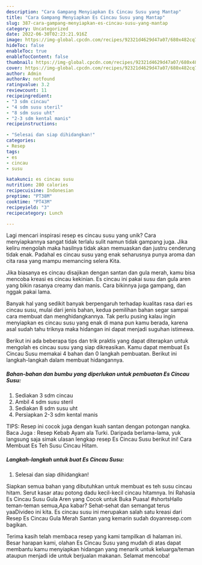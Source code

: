 ```yaml
---
description: "Cara Gampang Menyiapkan Es Cincau Susu yang Mantap"
title: "Cara Gampang Menyiapkan Es Cincau Susu yang Mantap"
slug: 387-cara-gampang-menyiapkan-es-cincau-susu-yang-mantap
category: Uncategorized
date: 2022-06-30T02:23:21.916Z
image: https://img-global.cpcdn.com/recipes/92321d4629d47a07/680x482cq70/es-cincau-susu-foto-resep-utama.jpg
hideToc: false
enableToc: true
enableTocContent: false
thumbnail: https://img-global.cpcdn.com/recipes/92321d4629d47a07/680x482cq70/es-cincau-susu-foto-resep-utama.jpg
cover: https://img-global.cpcdn.com/recipes/92321d4629d47a07/680x482cq70/es-cincau-susu-foto-resep-utama.jpg
author: Admin
authorAv: notfound
ratingvalue: 3.2
reviewcount: 11
recipeingredient:
- "3 sdm cincau"
- "4 sdm susu steril"
- "8 sdm susu uht"
- "2-3 sdm kental manis"
recipeinstructions:

- "Selesai dan siap dihidangkan!"
categories:
- Resep
tags:
- es
- cincau
- susu

katakunci: es cincau susu 
nutrition: 280 calories
recipecuisine: Indonesian
preptime: "PT38M"
cooktime: "PT43M"
recipeyield: "3"
recipecategory: Lunch

---
```





Lagi mencari inspirasi resep es cincau susu yang unik? Cara menyiapkannya sangat tidak terlalu sulit namun tidak gampang juga. Jika keliru mengolah maka hasilnya tidak akan memuaskan dan justru cenderung tidak enak. Padahal es cincau susu yang enak seharusnya punya aroma dan cita rasa yang mampu memancing selera Kita.





Jika biasanya es cincau disajikan dengan santan dan gula merah, kamu bisa mencoba kreasi es cincau kekinian. Es cincau ini pakai susu dan gula aren yang bikin rasanya creamy dan manis. Cara bikinnya juga gampang, dan nggak pakai lama.

Banyak hal yang sedikit banyak berpengaruh terhadap kualitas rasa dari es cincau susu, mulai dari jenis bahan, kedua pemilihan bahan segar sampai cara membuat dan menghidangkannya. Tak perlu pusing kalau ingin menyiapkan es cincau susu yang enak di mana pun kamu berada, karena asal sudah tahu triknya maka hidangan ini dapat menjadi suguhan istimewa.






Berikut ini ada beberapa tips dan trik praktis yang dapat diterapkan untuk mengolah es cincau susu yang siap dikreasikan. Kamu dapat membuat Es Cincau Susu memakai 4 bahan dan 0 langkah pembuatan. Berikut ini langkah-langkah dalam membuat hidangannya.

<!--inarticleads1-->

##### Bahan-bahan dan bumbu yang diperlukan untuk pembuatan Es Cincau Susu:

1. Sediakan 3 sdm cincau
1. Ambil 4 sdm susu steril
1. Sediakan 8 sdm susu uht
1. Persiapkan 2-3 sdm kental manis


TIPS: Resep ini cocok juga dengan kuah santan dengan potongan nangka. Baca Juga : Resep Kebab Ayam ala Turki. Daripada berlama-lama, yuk langsung saja simak ulasan lengkap resep Es Cincau Susu berikut ini! Cara Membuat Es Teh Susu Cincau Hitam. 

<!--inarticleads2-->

##### Langkah-langkah untuk buat Es Cincau Susu:


1. Selesai dan siap dihidangkan!

Siapkan semua bahan yang dibutuhkan untuk membuat es teh susu cincau hitam. Serut kasar atau potong dadu kecil-kecil cincau hitamnya. Ini Rahasia Es Cincau Susu Gula Aren yang Cocok untuk Buka Puasa! #shortsHallo teman-teman semua,Apa kabar? Sehat-sehat dan semangat terus yaaDivideo ini kita. Es cincau susu ini merupakan salah satu kreasi dari Resep Es Cincau Gula Merah Santan yang kemarin sudah doyanresep.com bagikan. 

Terima kasih telah membaca resep yang kami tampilkan di halaman ini. Besar harapan kami, olahan Es Cincau Susu yang mudah di atas dapat membantu kamu menyiapkan hidangan yang menarik untuk keluarga/teman ataupun menjadi ide untuk berjualan makanan. Selamat mencoba!
